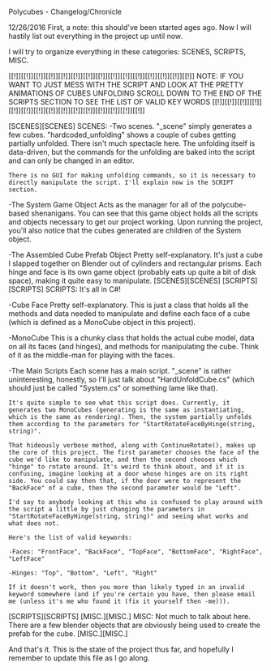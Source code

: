 Polycubes - Changelog/Chronicle

12/26/2016
First, a note: this should've been started ages ago. Now I will hastily list out everything in the project up until now. 

I will try to organize everything in these categories: SCENES, SCRIPTS, MISC.

[[!]][[!]][[!]][[!]][[!]][[!]][[!]][[!]][[!]][[!]][[!]][[!]][[!]][[!]][[!]]
NOTE: IF YOU WANT TO JUST MESS WITH THE SCRIPT AND LOOK AT THE PRETTY ANIMATIONS OF CUBES UNFOLDING SCROLL DOWN TO THE END OF THE SCRIPTS SECTION TO SEE THE LIST OF VALID KEY WORDS
[[!]][[!]][[!]][[!]][[!]][[!]][[!]][[!]][[!]][[!]][[!]][[!]][[!]][[!]][[!]]

[SCENES][SCENES]
SCENES:
-Two scenes. 
	"_scene" simply generates a few cubes.
	"hardcoded_unfolding" shows a couple of cubes getting partially unfolded. There isn't much spectacle here. The unfolding itself is data-driven, but the commands for the unfolding are baked into the script and can only be changed in an editor.

	There is no GUI for making unfolding commands, so it is necessary to directly manipulate the script. I'll explain now in the SCRIPT section.

-The System Game Object
	Acts as the manager for all of the polycube-based shenanigans. You can see that this game object holds all the scripts and objects necessary to get our project working.
	Upon running the project, you'll also notice that the cubes generated are children of the System object.

-The Assembled Cube Prefab Object
	Pretty self-explanatory. It's just a cube I slapped together on Blender out of cylinders and rectangular prisms. Each hinge and face is its own game object (probably eats up quite a bit of disk space), making it quite easy to manipulate.
[SCENES][SCENES]
[SCRIPTS][SCRIPTS]
SCRIPTS:
It's all in C#!

-Cube Face
	Pretty self-explanatory. This is just a class that holds all the methods and data needed to manipulate and define each face of a cube (which is defined as a MonoCube object in this project).

-MonoCube
	This is a chunky class that holds the actual cube model, data on all its faces (and hinges), and methods for manipulating the cube. Think of it as the middle-man for playing with the faces.

-The Main Scripts
	Each scene has a main script. "_scene" is rather uninteresting, honestly, so I'll just talk about "HardUnfoldCube.cs" (which should just be called "System.cs" or something lame like that).
	
	It's quite simple to see what this script does. Currently, it generates two MonoCubes (generating is the same as instantiating, which is the same as rendering). Then, the system partially unfolds them according to the parameters for "StartRotateFaceByHinge(string, string)".

	That hideously verbose method, along with ContinueRotate(), makes up the core of this project. The first parameter chooses the face of the cube we'd like to manipulate, and then the second chooses which "hinge" to rotate around. It's weird to think about, and if it is confusing, imagine looking at a door whose hinges are on its right side. You could say then that, if the door were to represent the "BackFace" of a cube, then the second parameter would be "Left".

	I'd say to anybody looking at this who is confused to play around with the script a little by just changing the parameters in "StartRotateFaceByHinge(string, string)" and seeing what works and what does not.

	Here's the list of valid keywords:
	
	-Faces: "FrontFace", "BackFace", "TopFace", "BottomFace", "RightFace", "LeftFace"

	-Hinges: "Top", "Bottom", "Left", "Right"

	If it doesn't work, then you more than likely typed in an invalid keyword somewhere (and if you're certain you have, then please email me (unless it's me who found it (fix it yourself then -me))).
[SCRIPTS][SCRIPTS]
[MISC.][MISC.]
MISC:
	Not much to talk about here. There are a few blender objects that are obviously being used to create the prefab for the cube.
[MISC.][MISC.]

And that's it. This is the state of the project thus far, and hopefully I remember to update this file as I go along.